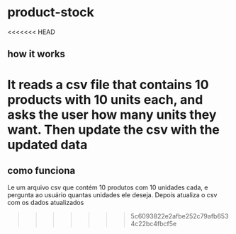 # product-stock

<<<<<<< HEAD
## how it works
It reads a csv file that contains 10 products with 10 units each, and asks the user how many units they want. 
Then update the csv with the updated data
=======
## como funciona
Le um arquivo csv que contém 10 produtos com 10 unidades cada, e pergunta ao usuário quantas unidades ele deseja. Depois atualiza o csv com os dados atualizados
>>>>>>> 5c6093822e2afbe252c79afb6534c22bc4fbcf5e
